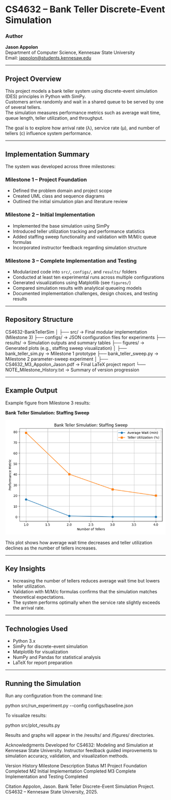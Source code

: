 # CS4632 – Bank Teller Discrete-Event Simulation

### Author
**Jason Appolon**  
Department of Computer Science, Kennesaw State University  
Email: jappolon@students.kennesaw.edu  

---

## Project Overview
This project models a bank teller system using discrete-event simulation (DES) principles in Python with SimPy.  
Customers arrive randomly and wait in a shared queue to be served by one of several tellers.  
The simulation measures performance metrics such as average wait time, queue length, teller utilization, and throughput.

The goal is to explore how arrival rate (λ), service rate (μ), and number of tellers (c) influence system performance.

---

## Implementation Summary
The system was developed across three milestones:

### Milestone 1 – Project Foundation
- Defined the problem domain and project scope  
- Created UML class and sequence diagrams  
- Outlined the initial simulation plan and literature review  

### Milestone 2 – Initial Implementation
- Implemented the base simulation using SimPy  
- Introduced teller utilization tracking and performance statistics  
- Added staffing sweep functionality and validation with M/M/c queue formulas  
- Incorporated instructor feedback regarding simulation structure  

### Milestone 3 – Complete Implementation and Testing
- Modularized code into `src/`, `configs/`, and `results/` folders  
- Conducted at least ten experimental runs across multiple configurations  
- Generated visualizations using Matplotlib (see `figures/`)  
- Compared simulation results with analytical queueing models  
- Documented implementation challenges, design choices, and testing results  

---

## Repository Structure
CS4632-BankTellerSim
│
├── src/ → Final modular implementation (Milestone 3)
├── configs/ → JSON configuration files for experiments
├── results/ → Simulation outputs and summary tables
├── figures/ → Generated plots (e.g., staffing sweep visualization)
│
├── bank_teller_sim.py → Milestone 1 prototype
├── bank_teller_sweep.py → Milestone 2 parameter-sweep experiment
│
├── CS4632_M3_Appolon_Jason.pdf → Final LaTeX project report
└── NOTE_Milestone_History.txt → Summary of version progression

---

## Example Output
Example figure from Milestone 3 results:

**Bank Teller Simulation: Staffing Sweep**

![Staffing Sweep Figure](figures/staffing_sweep.png)

This plot shows how average wait time decreases and teller utilization declines as the number of tellers increases.

---

## Key Insights
- Increasing the number of tellers reduces average wait time but lowers teller utilization.  
- Validation with M/M/c formulas confirms that the simulation matches theoretical expectations.  
- The system performs optimally when the service rate slightly exceeds the arrival rate.

---

## Technologies Used
- Python 3.x  
- SimPy for discrete-event simulation  
- Matplotlib for visualization  
- NumPy and Pandas for statistical analysis  
- LaTeX for report preparation

---

## Running the Simulation
Run any configuration from the command line:


python src/run_experiment.py --config configs/baseline.json

To visualize results:

python src/plot_results.py

Results and graphs will appear in the /results/ and /figures/ directories.

Acknowledgments
Developed for CS4632: Modeling and Simulation at Kennesaw State University.
Instructor feedback guided improvements to simulation accuracy, validation, and visualization methods.

Version History
Milestone	Description	Status
M1	Project Foundation	Completed
M2	Initial Implementation	Completed
M3	Complete Implementation and Testing	Completed

Citation
Appolon, Jason. Bank Teller Discrete-Event Simulation Project.
CS4632 – Kennesaw State University, 2025.
